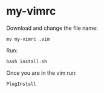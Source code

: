 # my-vimrc

Download and change the file name:

`mv my-vimrc .vim`

Run:

`bash install.sh`

Once you are in the vim run:

`PlugInstall`
